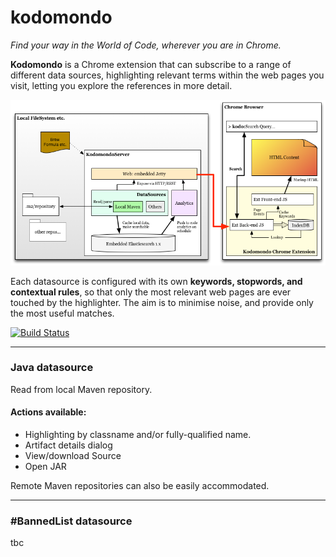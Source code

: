 kodomondo
=========

*Find your way in the World of Code, wherever you are in Chrome.*

**Kodomondo** is a Chrome extension that can subscribe to a range of different data sources, highlighting relevant terms within the web pages you visit, letting you explore the references in more detail.

![Architecture Diagram](https://raw.githubusercontent.com/poblish/kodomondo/master/architecture/Kodomondo.png)

Each datasource is configured with its own **keywords, stopwords, and contextual rules**, so that only the most relevant web pages are ever touched by the highlighter. The aim is to minimise noise, and provide only the most useful matches.

[![Build Status](https://travis-ci.org/poblish/kodomondo.svg?branch=master)](https://travis-ci.org/poblish/kodomondo)

---
### Java datasource
Read from local Maven repository.

#### Actions available:
* Highlighting by classname and/or fully-qualified name.
* Artifact details dialog
* View/download Source
* Open JAR

Remote Maven repositories can also be easily accommodated.

---
### #BannedList datasource
tbc